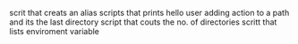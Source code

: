 scrit that creats an alias
scripts that prints hello user
adding action to a path and its the last directory
script that couts the no. of directories
scritt that lists enviroment variable
